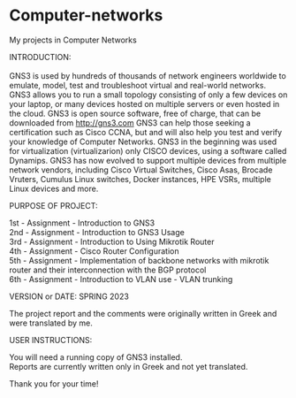 # Computer-networks

My projects in Computer Networks

INTRODUCTION:<br />
<br />
GNS3 is used by hundreds of thousands of network engineers worldwide to
emulate, model, test and troubleshoot virtual and real-world
networks. GNS3 allows you to run a small topology consisting of only a few
devices on your laptop, or many devices hosted on multiple
servers or even hosted in the cloud.
GNS3 is open source software, free of charge, that can be downloaded from http://gns3.com
GNS3 can help those seeking a certification such as Cisco CCNA, but
and will also help you test and verify your knowledge of Computer Networks.
GNS3 in the beginning was used for virtualization (virtualizarion) only CISCO
devices, using a software called Dynamips. GNS3 has now
evolved to support multiple devices from multiple network vendors,
including Cisco Virtual Switches, Cisco Asas, Brocade Vruters, Cumulus Linux
switches, Docker instances, HPE VSRs, multiple Linux devices and more.

PURPOSE OF PROJECT:

1st - Assignment - Introduction to GNS3 <br />
2nd - Assignment - Introduction to GNS3 Usage <br />
3rd - Assignment - Introduction to Using Mikrotik Router <br />
4th - Assignment - Cisco Router Configuration <br />
5th - Assignment - Implementation of backbone networks with mikrotik router and their interconnection with the BGP protocol <br />
6th - Assignment - Introduction to VLAN use - VLAN trunking <br />

VERSION or DATE: SPRING 2023

The project report and the comments were originally written in Greek and were translated by me.

USER INSTRUCTIONS:

You will need a running copy of GNS3 installed. <br />
Reports are currently written only in Greek and not yet translated.

Thank you for your time!
